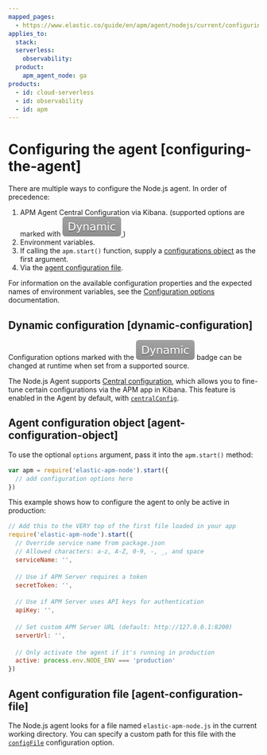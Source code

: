 ```yaml
---
mapped_pages:
  - https://www.elastic.co/guide/en/apm/agent/nodejs/current/configuring-the-agent.html
applies_to:
  stack:
  serverless:
    observability:
  product:
    apm_agent_node: ga
products:
  - id: cloud-serverless
  - id: observability
  - id: apm
---
```


# Configuring the agent [configuring-the-agent]

There are multiple ways to configure the Node.js agent. In order of precedence:

1. APM Agent Central Configuration via Kibana. (supported options are marked with [![dynamic config](images/dynamic-config.svg "") ](#dynamic-configuration))
2. Environment variables.
3. If calling the `apm.start()` function, supply a [configurations object](#agent-configuration-object) as the first argument.
4. Via the [agent configuration file](#agent-configuration-file).

For information on the available configuration properties and the expected names of environment variables, see the [Configuration options](/reference/configuration.md) documentation.


## Dynamic configuration [dynamic-configuration]

Configuration options marked with the ![dynamic config](images/dynamic-config.svg "") badge can be changed at runtime when set from a supported source.

The Node.js Agent supports [Central configuration](docs-content://solutions/observability/apm/apm-agent-central-configuration.md), which allows you to fine-tune certain configurations via the APM app in Kibana. This feature is enabled in the Agent by default, with [`centralConfig`](/reference/configuration.md#central-config).


## Agent configuration object [agent-configuration-object]

To use the optional `options` argument, pass it into the `apm.start()` method:

```js
var apm = require('elastic-apm-node').start({
  // add configuration options here
})
```

This example shows how to configure the agent to only be active in production:

```js
// Add this to the VERY top of the first file loaded in your app
require('elastic-apm-node').start({
  // Override service name from package.json
  // Allowed characters: a-z, A-Z, 0-9, -, _, and space
  serviceName: '',

  // Use if APM Server requires a token
  secretToken: '',

  // Use if APM Server uses API keys for authentication
  apiKey: '',

  // Set custom APM Server URL (default: http://127.0.0.1:8200)
  serverUrl: '',

  // Only activate the agent if it's running in production
  active: process.env.NODE_ENV === 'production'
})
```


## Agent configuration file [agent-configuration-file]

The Node.js agent looks for a file named `elastic-apm-node.js` in the current working directory. You can specify a custom path for this file with the [`configFile`](/reference/configuration.md#config-file) configuration option.

